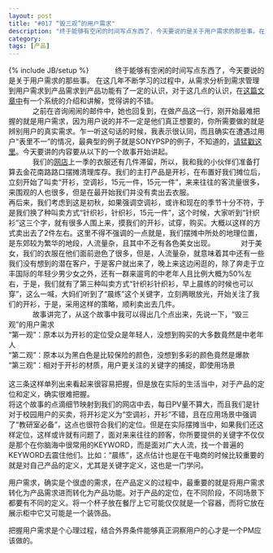 ```yaml
---
layout: post
title: "#017 “毁三观”的用户需求"
description: "终于能够有空闲的时间写点东西了，今天要说的是关于用户需求的那些事。在这几年不断学习的过程中，从需求分析到需求管理到用户需求到产品需求到产品功能有了一定的认识，对于这几点的认识，在这篇文章中有一个系统的介绍和讲解，觉得讲的不错。"
category: 
tags: [产品]
---
```

{% include JB/setup %}
&nbsp;&nbsp;&nbsp;&nbsp;&nbsp;&nbsp;&nbsp;&nbsp;&nbsp;&nbsp;&nbsp;&nbsp;终于能够有空闲的时间写点东西了，今天要说的是关于用户需求的那些事。
在这几年不断学习的过程中，从需求分析到需求管理到用户需求到产品需求到产品功能有了一定的认识，对于这几点的认识，在<a href="#">这篇文章中</a>有一个系统的介绍和讲解，觉得讲的不错。
<br>
&nbsp;&nbsp;&nbsp;&nbsp;&nbsp;&nbsp;&nbsp;&nbsp;&nbsp;&nbsp;&nbsp;&nbsp;之前在咨询闹闹的邮件中，她也回复到，在做产品这一行，刚开始最难把握的就是用户需求，因为用户说的并不一定是他们真正想要的，你所需要做的就是辨别用户的真实需求。乍一听这句话的时候，我表示很认同，而且确实在遭遇过用户“表里不一”的情况，最典型的例子就是SONYPSP的例子，不知道的，<a href="#">请猛戳这里</a>。今天要讲的内容要从以下的一个故事开始讲起。<br>
&nbsp;&nbsp;&nbsp;&nbsp;&nbsp;&nbsp;&nbsp;&nbsp;&nbsp;&nbsp;&nbsp;&nbsp;我们的<a href="http://uni-cxy.taobao.com">网店</a>上一季的衣服还有几件滞留，所以，我和我的小伙伴们准备打算去金花南路路口摆摊清理库存。我们的主打产品是开衫，在布置好我们摊位后，立刻开始了叫卖“开衫，空调衫，15元一件，15元一件”，来来往往的客流量很多，来围观的人也很多，但是在最开始我们并没有卖出去衣服。<br>
再后来，我们考虑到这是初秋，如果强调空调衫，或许和现在的季节十分不符，于是我们换了种叫卖方式“针织衫，针织衫，15元一件”，这个时候，大家听到“针织衫”这三个字，就有很多人围上来，摸我们的开衫，试穿，购买。大概以这样的方式卖出去了2件左右。这里不得不强调的一点就是，我们摆摊中所处的地理位置，是东郊较为繁华的地段，人流量杂，且其中不乏有各色美女出现。
&nbsp;&nbsp;&nbsp;&nbsp;&nbsp;&nbsp;&nbsp;&nbsp;&nbsp;&nbsp;&nbsp;&nbsp;对于美女，我们的衣服在他们面前逊色了很多，但是，人流量杂，就意味着其中还有一些我们没有想到的潜在客户，于是客户就出来了，晚上来这边闲逛的，除了奔走于立丰国际的年轻少男少女之外，还有一群来遛弯的中老年人且比例大概为50%左右，于是，我们就有了第三种叫卖方式“针织衫针织衫，早上晨练的时候也可以穿”，这么一喊，大妈们听到了“晨练”这个关键字，立刻两眼放光，开始关注了我们的开衫，于是，采用这样的策略，顺利卖出去几件。<br>
&nbsp;&nbsp;&nbsp;&nbsp;&nbsp;&nbsp;&nbsp;&nbsp;&nbsp;&nbsp;&nbsp;&nbsp;故事讲完了，从这个故事中我可以得出几个点出来，先说一下，“毁三观”的用户需求<br>
	“第一观”：原本以为开衫的定位受众是年轻人，没想到购买的大多数竟然是中老年人<br>
	“第二观”：原本以为黑白色是比较保险的颜色，没想到多彩的颜色竟然是爆款<br>
	“第三观”：相对于开衫的材质，用户更关注的关键字的捕捉，即使用场景<br>
<br>
这三条这样单列出来看起来很容易把握，但是放在实际的生活当中，对于产品的定位和定义，确实很难把握。
<br>
将这个故事的点滴细节映射到我们的网店中去，每日PV量不算大，而且我们是针对于校园用户的买卖，将开衫定义为“空调衫，开衫”不错，且在应用场景中强调了“教研室必备”，这点也很符合我们的定位。但是在实际摆摊当中，如果我们还这样定位，这样或许就有问题了，面对来来往往的顾客，你所要提供的关键字不仅仅是那个在你脑海中很常用的KEYWORD，而是面对广大人流，找一个普遍的KEYWORD去震住他们。比如：“晨练”，这点估计也是在干电商的时候比较重要的就是对自己产品的定义，尤其是关键字定义，这也是一门学问。<br>


用户需求，确实是个很虚的需求，在产品定义的过程中，最重要的就是将用户需求转化为产品需求进而转化为产品功能。对于产品的定位，在不同阶段，不同场景下都要有不同的定义。将一个杯子放在餐厅上它可能仅仅就是一个容器，而将它放在展示柜中它又可能是一个装饰品。<br>

把握用户需求是个心理过程，结合外界条件能够真正洞察用户的心才是一个PM应该做的。<br>
